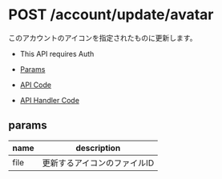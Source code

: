 # POST /account/update/avatar

このアカウントのアイコンを指定されたものに更新します。

- This API requires Auth

- [Params](#params)
- [API Code](/src/endpoints/account/update/avatar.js)
- [API Handler Code](/src/handlers/web/account/update/avatar.js)

## params

name|description
---|---
file|更新するアイコンのファイルID
